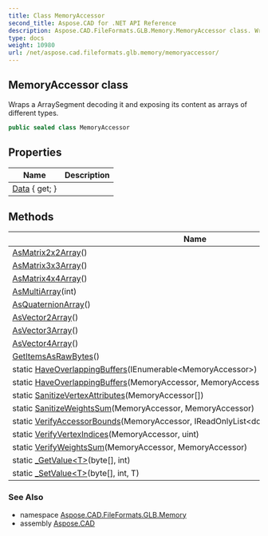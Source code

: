 ```yaml
---
title: Class MemoryAccessor
second_title: Aspose.CAD for .NET API Reference
description: Aspose.CAD.FileFormats.GLB.Memory.MemoryAccessor class. Wraps a ArraySegment decoding it and exposing its content as arrays of different types
type: docs
weight: 10980
url: /net/aspose.cad.fileformats.glb.memory/memoryaccessor/
---
```

## MemoryAccessor class

Wraps a ArraySegment decoding it and exposing its content as arrays of different types.

```csharp
public sealed class MemoryAccessor
```

## Properties

| Name | Description |
| --- | --- |
| [Data](../../aspose.cad.fileformats.glb.memory/memoryaccessor/data/) { get; } |  |

## Methods

| Name | Description |
| --- | --- |
| [AsMatrix2x2Array](../../aspose.cad.fileformats.glb.memory/memoryaccessor/asmatrix2x2array/)() |  |
| [AsMatrix3x3Array](../../aspose.cad.fileformats.glb.memory/memoryaccessor/asmatrix3x3array/)() |  |
| [AsMatrix4x4Array](../../aspose.cad.fileformats.glb.memory/memoryaccessor/asmatrix4x4array/)() |  |
| [AsMultiArray](../../aspose.cad.fileformats.glb.memory/memoryaccessor/asmultiarray/)(int) |  |
| [AsQuaternionArray](../../aspose.cad.fileformats.glb.memory/memoryaccessor/asquaternionarray/)() |  |
| [AsVector2Array](../../aspose.cad.fileformats.glb.memory/memoryaccessor/asvector2array/)() |  |
| [AsVector3Array](../../aspose.cad.fileformats.glb.memory/memoryaccessor/asvector3array/)() |  |
| [AsVector4Array](../../aspose.cad.fileformats.glb.memory/memoryaccessor/asvector4array/)() |  |
| [GetItemsAsRawBytes](../../aspose.cad.fileformats.glb.memory/memoryaccessor/getitemsasrawbytes/)() |  |
| static [HaveOverlappingBuffers](../../aspose.cad.fileformats.glb.memory/memoryaccessor/haveoverlappingbuffers/#haveoverlappingbuffers_1)(IEnumerable&lt;MemoryAccessor&gt;) |  |
| static [HaveOverlappingBuffers](../../aspose.cad.fileformats.glb.memory/memoryaccessor/haveoverlappingbuffers/#haveoverlappingbuffers)(MemoryAccessor, MemoryAccessor) |  |
| static [SanitizeVertexAttributes](../../aspose.cad.fileformats.glb.memory/memoryaccessor/sanitizevertexattributes/)(MemoryAccessor[]) |  |
| static [SanitizeWeightsSum](../../aspose.cad.fileformats.glb.memory/memoryaccessor/sanitizeweightssum/)(MemoryAccessor, MemoryAccessor) |  |
| static [VerifyAccessorBounds](../../aspose.cad.fileformats.glb.memory/memoryaccessor/verifyaccessorbounds/)(MemoryAccessor, IReadOnlyList&lt;double&gt;, IReadOnlyList&lt;double&gt;) |  |
| static [VerifyVertexIndices](../../aspose.cad.fileformats.glb.memory/memoryaccessor/verifyvertexindices/)(MemoryAccessor, uint) |  |
| static [VerifyWeightsSum](../../aspose.cad.fileformats.glb.memory/memoryaccessor/verifyweightssum/)(MemoryAccessor, MemoryAccessor) |  |
| static [_GetValue&lt;T&gt;](../../aspose.cad.fileformats.glb.memory/memoryaccessor/_getvalue/)(byte[], int) |  |
| static [_SetValue&lt;T&gt;](../../aspose.cad.fileformats.glb.memory/memoryaccessor/_setvalue/)(byte[], int, T) |  |

### See Also

* namespace [Aspose.CAD.FileFormats.GLB.Memory](../../aspose.cad.fileformats.glb.memory/)
* assembly [Aspose.CAD](../../)


